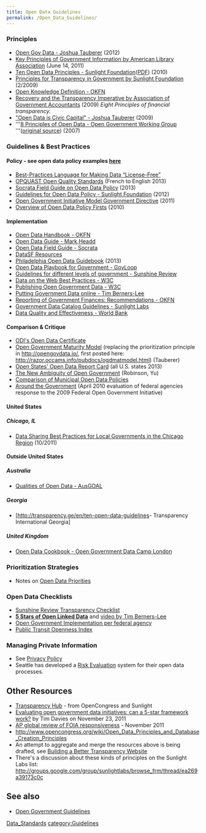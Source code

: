 ```yaml
---
title: Open Data Guidelines
permalink: /Open_Data_Guidelines/
---
```


### Principles

-   [Open Gov Data - Joshua Tauberer](http://opengovdata.io/) (2012)
-   [Key Principles of Government Information by American Library Association](http://www.ala.org/advocacy/govinfo/keyprinciples) (June 14, 2011)
-   [Ten Open Data Principles - Sunlight Foundation](http://sunlightfoundation.com/policy/documents/ten-open-data-principles/)([PDF](http://assets.sunlightfoundation.com.s3.amazonaws.com/policy/papers/Ten%20Principles%20for%20Opening%20Up%20Government%20Data.pdf)) (2010)
-   [Principles for Transparency in Government by Sunlight Foundation](http://issuu.com/johnwonderlich/docs/john-wonderlich_legislative2) (2/2009)
-   [Open Knowledge Definition - OKFN](http://www.opendefinition.org/okd/)
-   [Recovery and the Transparency Imperative by Association of Government Accountants](http://www.grantthornton.com/staticfiles/GTCom/Public%20sector/CFO%20survey/2009%20AGA%20Survey.pdf) (2009) *Eight Principles of financial transparency.*
-   ["Open Data is Civic Capital" - Joshua Tauberer](http://razor.occams.info/pubdocs/opendataciviccapital.html) (2009)
-   '''[8 Principles of Open Data - Open Government Working Group](http://www.opengovdata.org/home/8principles) '''([original source](http://resource.org/8_principles.html)) (2007)

### Guidelines & Best Practices

#### Policy - see open data policy examples [here](http://wiki.civiccommons.org/Open_Data_Policy)

-   [Best-Practices Language for Making Data “License-Free”](http://theunitedstates.io/licensing/)
-   [OPQUAST Open Quality Standards](https://checklists.opquast.com/en/opendata) (French to English 2013)
-   [Socrata Field Guide on Open Data Policy](http://www.socrata.com/open-data-field-guide-chapter/developing-your-open-data-policy/) (2013)
-   [Guidelines for Open Data Policy - Sunlight Foundation](http://sunlightfoundation.com/policy/opendata/) (2012)
-   [Open Government Initiative Model Government Directive](http://opengovernmentinitiative.org/directive/V1/) (2011)
-   [Overview of Open Data Policy Firsts](http://openplans.org/2010/05/the-state-of-open-government/) (2010)

#### Implementation

-   [Open Data Handbook - OKFN](http://opendatahandbook.org/)
-   [Open Data Guide - Mark Headd](http://opendata.guide/)
-   [Open Data Field Guide - Socrata](http://www.socrata.com/open-data-field-guide/)
-   [DataSF Resources](http://datasf.org/resources/)
-   [Philadelphia Open Data Guidebook](https://docs.google.com/document/d/1Kd4AOoRG8q18PVZ0JMusgKWJmgjrWvv3iTdKUjLEdT4/edit) (2013)   
-   [Open Data Playbook for Government - GovLoop](https://www.govloop.com/resources/the-open-data-playbook-for-government/)
-   [Guidelines for different levels of government - Sunshine Review](http://sunshinereview.org/index.php/Sunshine_Review)
-   [Data on the Web Best Practices - W3C](http://www.w3.org/TR/dwbp/)
-   [Publishing Open Government Data - W3C](http://www.w3.org/TR/gov-data/)
-   [Putting Government Data online - Tim Berners-Lee](http://www.w3.org/DesignIssues/GovData)
-   [Reporting of Government Finances: Recommendations - OKFN](http://opengovernmentdata.org/finances/)
-   [Government Data Catalog Guidelines - Sunlight Labs](http://wiki.sunlightlabs.com/Government_Data_Catalog_Guidelines)
-   [Data Quality and Effectiveness - World Bank](http://data.worldbank.org/about/data-overview/data-quality-and-effectiveness)

#### Comparison & Critique

-   [ODI's Open Data Certificate](http://theodi.github.io/open-data-certificate/)
-   [Open Government Maturity Model](http://opengovdata.io/maturity/) (replacing the prioritization principle in <http://opengovdata.io/>, first posted here: <http://razor.occams.info/pubdocs/ogdmatmodel.html>) (Tauberer)
-   [Open States' Open Data Report Card](http://openstates.org/reportcard/) (all U.S. states 2013)
-   [The New Ambiguity of Open Government](http://papers.ssrn.com/sol3/papers.cfm?abstract_id=2012489) (Robinson, Yu)
-   [Comparison of Municipal Open Data Policies](http://www.sandiegodata.org/2013/04/report-municipal-open-data-policies/)
-   [Around the Government](http://www.whitehouse.gov/open/around) (April 2010 evaluation of federal agencies response to the 2009 Federal Open Government Initiative)

#### United States

##### Chicago, IL

-   [Data Sharing Best Practices for Local Governments in the Chicago Region](http://www.cmap.illinois.gov/c/document_library/get_file?uuid=938f50cc-21a9-4be5-a2ca-47a19b4ff13f&groupId=20583) (10/2011)

#### Outside United States

##### Australia

-   [Qualities of Open Data - AusGOAL](http://www.ausgoal.gov.au/ausgoal-qualities-of-open-data)

##### Georgia

-   [<http://transparency.ge/en/ten-open-data-guidelines>- Transparency International Georgia]

##### United Kingdom

-   [Open Data Cookbook - Open Government Data Camp London](http://www.opendatacookbook.net/wiki/start)

### Prioritization Strategies

-   Notes on [Open Data Priorities](/Open_Data_Priorities "wikilink")

### Open Data Checklists

-   [Sunshine Review Transparency Checklist](http://sunshinereview.org/index.php/Transparency_checklist)
-   **[5 Stars of Open Linked Data](http://5stardata.info/)** and [video by Tim Berners-Lee](http://www.blogweb.co.kr/?p=769)
-   [Open Government Implementation per federal agency](http://www.whitehouse.gov/open/around)
-   [Public Transit Openness Index](http://www.opentransitdata.org/wiki/index.php?title=Public_Transit_Openness_Index)

### Managing Private Information

-   See [Privacy Policy](/Privacy_Policy "wikilink")
-   Seattle has developed a [Risk Evaluation](/Risk_Evaluation "wikilink") system for their open data processes.

Other Resources
---------------

-   [Transparency Hub](http://www.opencongress.org/wiki/Project:Transparency_Hub) - from OpenCongress and Sunlight
-   [Evaluating open government data initiatives: can a 5-star framework work?](http://www.practicalparticipation.co.uk/odi/2011/11/evaluating-open-government-data-initiatives-can-a-5-star-framework-work/) by Tim Davies on November 23, 2011
-   [AP global review of FOIA responsiveness](http://hosted.ap.org/interactives/2011/foia-global/) - November 2011
-   <http://www.opencongress.org/wiki/Open_Data_Principles_and_Database_Creation_Principles>
-   An attempt to aggregate and merge the resources above is being drafted, see [Building a Better Transparency Website](http://etherplans.org/Transparency-20site-20basics)
-   There's a discussion about these kinds of principles on the Sunlight Labs list: <http://groups.google.com/group/sunlightlabs/browse_frm/thread/ea269a39173c0c>

See also
--------

-   [Open Government Guidelines](/Open_Government_Guidelines "wikilink")

[Data_Standards](/Category:Data_Standards "wikilink") [category:Guidelines](/category:Guidelines "wikilink")
